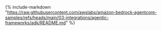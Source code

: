 {% include-markdown "https://raw.githubusercontent.com/awslabs/amazon-bedrock-agentcore-samples/refs/heads/main/03-integrations/agentic-frameworks/adk/README.md" %}